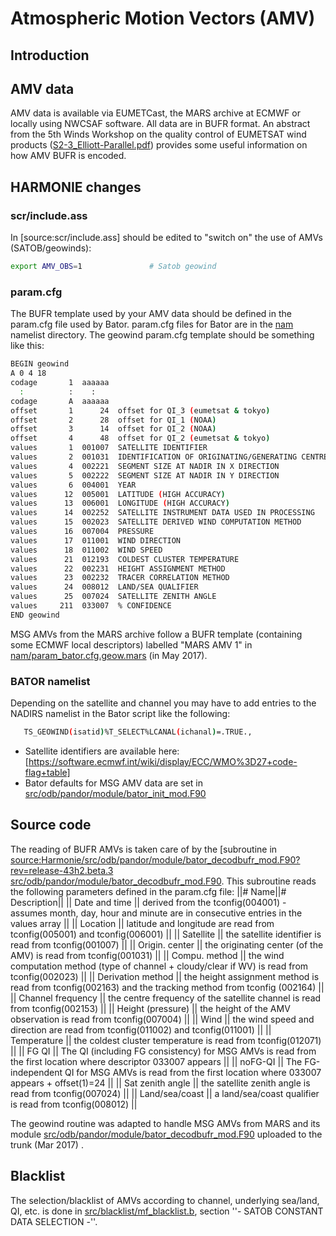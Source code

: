 
# Atmospheric Motion Vectors (AMV)

## Introduction

## AMV data
AMV data is available via EUMETCast, the MARS archive at ECMWF or locally using NWCSAF software. All data are in BUFR format. An abstract from the 5th Winds Workshop on the quality control of EUMETSAT wind products ([S2-3_Elliott-Parallel.pdf](https://hirlam.org/trac/raw-attachment/wiki/HarmonieSystemDocumentation/ObservationHowto/Amv/S2-3_Elliott-Parallel.pdf)) provides some useful information on how AMV BUFR is encoded.
## HARMONIE changes
### scr/include.ass
In [source:scr/include.ass] should be edited to "switch on" the use of AMVs (SATOB/geowinds):
```bash
export AMV_OBS=1               # Satob geowind
```

### param.cfg
The BUFR template used by your AMV data should be defined in the param.cfg file used by Bator. param.cfg files for Bator are in the [nam](/trunk/harmonie/nam) namelist directory. The geowind param.cfg template should be something like this:
```bash
BEGIN geowind
A 0 4 18
codage       1  aaaaaa
  :          :    :
codage       A  aaaaaa
offset       1      24  offset for QI_3 (eumetsat & tokyo)
offset       2      28  offset for QI_1 (NOAA)
offset       3      14  offset for QI_2 (NOAA)
offset       4      48  offset for QI_2 (eumetsat & tokyo)
values       1  001007  SATELLITE IDENTIFIER
values       2  001031  IDENTIFICATION OF ORIGINATING/GENERATING CENTRE (SEE NOTE 10)
values       4  002221  SEGMENT SIZE AT NADIR IN X DIRECTION
values       5  002222  SEGMENT SIZE AT NADIR IN Y DIRECTION
values       6  004001  YEAR
values      12  005001  LATITUDE (HIGH ACCURACY)
values      13  006001  LONGITUDE (HIGH ACCURACY)
values      14  002252  SATELLITE INSTRUMENT DATA USED IN PROCESSING
values      15  002023  SATELLITE DERIVED WIND COMPUTATION METHOD
values      16  007004  PRESSURE
values      17  011001  WIND DIRECTION
values      18  011002  WIND SPEED
values      21  012193  COLDEST CLUSTER TEMPERATURE
values      22  002231  HEIGHT ASSIGNMENT METHOD
values      23  002232  TRACER CORRELATION METHOD
values      24  008012  LAND/SEA QUALIFIER
values      25  007024  SATELLITE ZENITH ANGLE
values     211  033007  % CONFIDENCE
END geowind
```

MSG AMVs from the MARS archive follow a BUFR template (containing some ECMWF local descriptors) labelled "MARS AMV 1" in [nam/param_bator.cfg.geow.mars](Harmonie/nam/param_bator.cfg.geow.mars?rev=release-43h2.beta.3) (in May 2017).

### BATOR namelist
Depending on the satellite and channel you may have to add entries to the NADIRS namelist in the Bator script like the following:
```bash
   TS_GEOWIND(isatid)%T_SELECT%LCANAL(ichanal)=.TRUE.,
```
 * Satellite identifiers are available here: [https://software.ecmwf.int/wiki/display/ECC/WMO%3D27+code-flag+table]
 * Bator defaults for MSG AMV data are set in [src/odb/pandor/module/bator_init_mod.F90](Harmonie/src/odb/pandor/module/bator_init_mod.F90#L648?rev=release-43h2.beta.3)
## Source code
The reading of BUFR AMVs is taken care of by the [subroutine in [source:Harmonie/src/odb/pandor/module/bator_decodbufr_mod.F90?rev=release-43h2.beta.3 src/odb/pandor/module/bator_decodbufr_mod.F90](geowind]). This subroutine reads the following parameters defined in the param.cfg file:
||# Name||# Description||
|| Date and time     || derived from the tconfig(004001) - assumes month, day, hour and minute are in consecutive entries in the values array ||
|| Location          || latitude and longitude are read from tconfig(005001) and tconfig(006001)                                              ||
|| Satellite         || the satellite identifier is read from tconfig(001007)                                                                 ||
|| Origin. center    || the originating center (of the AMV) is read from tconfig(001031)                                                      ||
|| Compu. method     || the wind computation method (type of channel + cloudy/clear if WV) is read from tconfig(002023)                       ||
|| Derivation method || the height assignment method is read from tconfig(002163) and the tracking method from tconfig (002164)               ||
|| Channel frequency || the centre frequency of the satellite channel is read from tconfig(002153)                                            ||
|| Height (pressure) || the height of the AMV observation is read from tconfig(007004)                                                        ||
|| Wind              || the wind speed and direction  are read from tconfig(011002) and tconfig(011001)                                       ||
|| Temperature       || the coldest cluster temperature is read from tconfig(012071)                                                          ||
|| FG QI             || The QI (including FG consistency) for MSG AMVs is read from the first location where descriptor 033007 appears        ||
|| noFG-QI           || The FG-independent QI for MSG AMVs is read from the first location where 033007 appears + offset(1)=24                ||
|| Sat zenith angle  || the satellite zenith angle is read from tconfig(007024)                                                               ||
|| Land/sea/coast    || a land/sea/coast qualifier is read from tconfig(008012)                                                               ||

The geowind routine was adapted to handle MSG AMVs from MARS and its module [src/odb/pandor/module/bator_decodbufr_mod.F90](Harmonie/src/odb/pandor/module/bator_decodbufr_mod.F90?rev=release-43h2.beta.3) uploaded to the trunk (Mar 2017) .

## Blacklist
The selection/blacklist of AMVs according to channel, underlying sea/land, QI, etc. is done in [src/blacklist/mf_blacklist.b](Harmonie/src/blacklist/mf_blacklist.b?rev=release-43h2.beta.3), section ''- SATOB CONSTANT DATA SELECTION -''.
